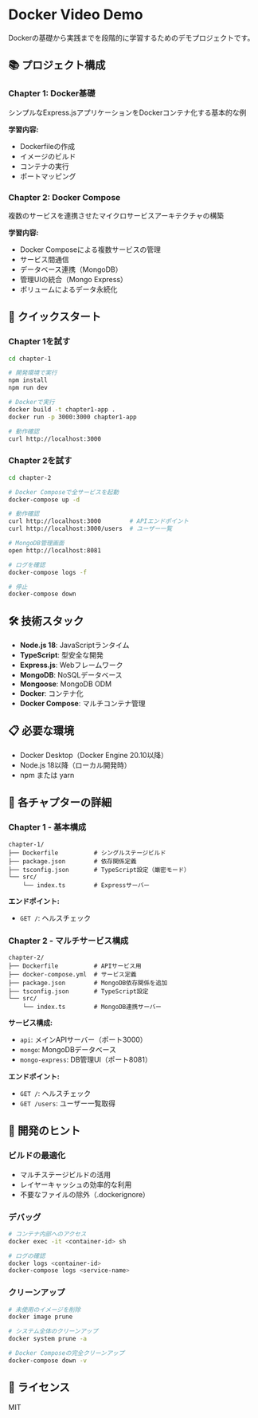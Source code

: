 # Docker Video Demo

Dockerの基礎から実践までを段階的に学習するためのデモプロジェクトです。

## 📚 プロジェクト構成

### Chapter 1: Docker基礎
シンプルなExpress.jsアプリケーションをDockerコンテナ化する基本的な例

**学習内容:**
- Dockerfileの作成
- イメージのビルド
- コンテナの実行
- ポートマッピング

### Chapter 2: Docker Compose
複数のサービスを連携させたマイクロサービスアーキテクチャの構築

**学習内容:**
- Docker Composeによる複数サービスの管理
- サービス間通信
- データベース連携（MongoDB）
- 管理UIの統合（Mongo Express）
- ボリュームによるデータ永続化

## 🚀 クイックスタート

### Chapter 1を試す

```bash
cd chapter-1

# 開発環境で実行
npm install
npm run dev

# Dockerで実行
docker build -t chapter1-app .
docker run -p 3000:3000 chapter1-app

# 動作確認
curl http://localhost:3000
```

### Chapter 2を試す

```bash
cd chapter-2

# Docker Composeで全サービスを起動
docker-compose up -d

# 動作確認
curl http://localhost:3000        # APIエンドポイント
curl http://localhost:3000/users  # ユーザー一覧

# MongoDB管理画面
open http://localhost:8081

# ログを確認
docker-compose logs -f

# 停止
docker-compose down
```

## 🛠 技術スタック

- **Node.js 18**: JavaScriptランタイム
- **TypeScript**: 型安全な開発
- **Express.js**: Webフレームワーク
- **MongoDB**: NoSQLデータベース
- **Mongoose**: MongoDB ODM
- **Docker**: コンテナ化
- **Docker Compose**: マルチコンテナ管理

## 📋 必要な環境

- Docker Desktop（Docker Engine 20.10以降）
- Node.js 18以降（ローカル開発時）
- npm または yarn

## 📖 各チャプターの詳細

### Chapter 1 - 基本構成

```
chapter-1/
├── Dockerfile          # シングルステージビルド
├── package.json        # 依存関係定義
├── tsconfig.json       # TypeScript設定（厳密モード）
└── src/
    └── index.ts        # Expressサーバー
```

**エンドポイント:**
- `GET /`: ヘルスチェック

### Chapter 2 - マルチサービス構成

```
chapter-2/
├── Dockerfile          # APIサービス用
├── docker-compose.yml  # サービス定義
├── package.json        # MongoDB依存関係を追加
├── tsconfig.json       # TypeScript設定
└── src/
    └── index.ts        # MongoDB連携サーバー
```

**サービス構成:**
- `api`: メインAPIサーバー（ポート3000）
- `mongo`: MongoDBデータベース
- `mongo-express`: DB管理UI（ポート8081）

**エンドポイント:**
- `GET /`: ヘルスチェック
- `GET /users`: ユーザー一覧取得

## 🔧 開発のヒント

### ビルドの最適化
- マルチステージビルドの活用
- レイヤーキャッシュの効率的な利用
- 不要なファイルの除外（.dockerignore）

### デバッグ
```bash
# コンテナ内部へのアクセス
docker exec -it <container-id> sh

# ログの確認
docker logs <container-id>
docker-compose logs <service-name>
```

### クリーンアップ
```bash
# 未使用のイメージを削除
docker image prune

# システム全体のクリーンアップ
docker system prune -a

# Docker Composeの完全クリーンアップ
docker-compose down -v
```

## 📝 ライセンス

MIT